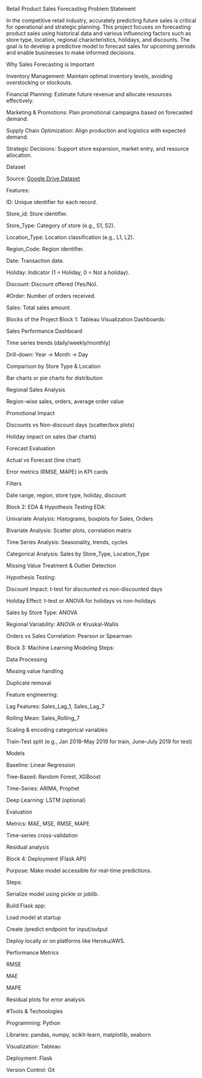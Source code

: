 Retail Product Sales Forecasting
Problem Statement

In the competitive retail industry, accurately predicting future sales is critical for operational and strategic planning. This project focuses on 
forecasting product sales using historical data and various influencing factors such as store type, location, regional characteristics, holidays, and discounts.
The goal is to develop a predictive model to forecast sales for upcoming periods and enable businesses to make informed decisions.

Why Sales Forecasting is Important

Inventory Management: Maintain optimal inventory levels, avoiding overstocking or stockouts.

Financial Planning: Estimate future revenue and allocate resources effectively.

Marketing & Promotions: Plan promotional campaigns based on forecasted demand.

Supply Chain Optimization: Align production and logistics with expected demand.

Strategic Decisions: Support store expansion, market entry, and resource allocation.

Dataset

Source: [Google Drive Dataset](https://drive.google.com/drive/folders/1fBQ1PlWMho3kHF9qXrD0McZNfpJIcbrn )

Features:

ID: Unique identifier for each record.

Store_id: Store identifier.

Store_Type: Category of store (e.g., S1, S2).

Location_Type: Location classification (e.g., L1, L2).

Region_Code: Region identifier.

Date: Transaction date.

Holiday: Indicator (1 = Holiday, 0 = Not a holiday).

Discount: Discount offered (Yes/No).

#Order: Number of orders received.

Sales: Total sales amount.



Blocks of the Project
Block 1: Tableau Visualization
Dashboards:

Sales Performance Dashboard

Time series trends (daily/weekly/monthly)

Drill-down: Year → Month → Day

Comparison by Store Type & Location

Bar charts or pie charts for distribution

Regional Sales Analysis

Region-wise sales, orders, average order value

Promotional Impact

Discounts vs Non-discount days (scatter/box plots)

Holiday impact on sales (bar charts)

Forecast Evaluation

Actual vs Forecast (line chart)

Error metrics (RMSE, MAPE) in KPI cards

Filters

Date range, region, store type, holiday, discount

Block 2: EDA & Hypothesis Testing
EDA:

Univariate Analysis: Histograms, boxplots for Sales, Orders

Bivariate Analysis: Scatter plots, correlation matrix

Time Series Analysis: Seasonality, trends, cycles

Categorical Analysis: Sales by Store_Type, Location_Type

Missing Value Treatment & Outlier Detection

Hypothesis Testing:

Discount Impact: t-test for discounted vs non-discounted days

Holiday Effect: t-test or ANOVA for holidays vs non-holidays

Sales by Store Type: ANOVA

Regional Variability: ANOVA or Kruskal-Wallis

Orders vs Sales Correlation: Pearson or Spearman

Block 3: Machine Learning Modeling
Steps:

Data Processing

Missing value handling

Duplicate removal

Feature engineering:

Lag Features: Sales_Lag_1, Sales_Lag_7

Rolling Mean: Sales_Rolling_7

Scaling & encoding categorical variables

Train-Test split (e.g., Jan 2018–May 2019 for train, June–July 2019 for test)

Models

Baseline: Linear Regression

Tree-Based: Random Forest, XGBoost

Time-Series: ARIMA, Prophet

Deep Learning: LSTM (optional)

Evaluation

Metrics: MAE, MSE, RMSE, MAPE

Time-series cross-validation

Residual analysis

Block 4: Deployment (Flask API)

Purpose: Make model accessible for real-time predictions.

Steps:

Serialize model using pickle or joblib.

Build Flask app:

Load model at startup

Create /predict endpoint for input/output

Deploy locally or on platforms like Heroku/AWS.

Performance Metrics

RMSE

MAE

MAPE

Residual plots for error analysis

#Tools & Technologies

Programming: Python

Libraries: pandas, numpy, scikit-learn, matplotlib, seaborn

Visualization: Tableau

Deployment: Flask

Version Control: Git






